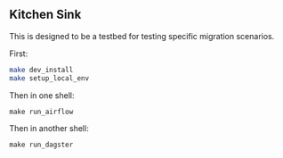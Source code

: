 ## Kitchen Sink

This is designed to be a testbed for testing specific migration scenarios.

First:

```bash
make dev_install
make setup_local_env
```

Then in one shell:

```
make run_airflow
```

Then in another shell:

```
make run_dagster
```
